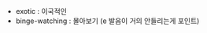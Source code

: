 - exotic : 이국적인
- binge-watching : 몰아보기 (e 발음이 거의 안들리는게 포인트)
<!--stackedit_data:
eyJoaXN0b3J5IjpbLTEzMjg1MDI2MjVdfQ==
-->